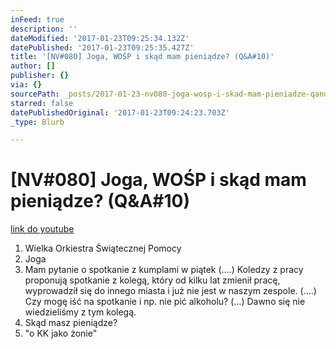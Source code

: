 ```yaml
---
inFeed: true
description: ''
dateModified: '2017-01-23T09:25:34.132Z'
datePublished: '2017-01-23T09:25:35.427Z'
title: '[NV#080] Joga, WOŚP i skąd mam pieniądze? (Q&A#10)'
author: []
publisher: {}
via: {}
sourcePath: _posts/2017-01-23-nv080-joga-wosp-i-skad-mam-pieniadze-qanda10.md
starred: false
datePublishedOriginal: '2017-01-23T09:24:23.703Z'
_type: Blurb

---
```

# \[NV\#080\] Joga, WOŚP i skąd mam pieniądze? (Q&A\#10)
[link do youtube][0]

1. Wielka Orkiestra Świątecznej Pomocy
2. Joga
3. Mam pytanie o spotkanie z kumplami w piątek (....) Koledzy z pracy proponują spotkanie z kolegą, który od kilku lat zmienił pracę, wyprowadził się do innego miasta i już nie jest w naszym zespole. (....) Czy mogę iść na spotkanie i np. nie pić alkoholu? (...) Dawno się nie wiedzieliśmy z tym kolegą.
4. Skąd masz pieniądze?
5. "o KK jako żonie"

[0]: https://www.youtube.com/watch?v=oc0kat7klsI